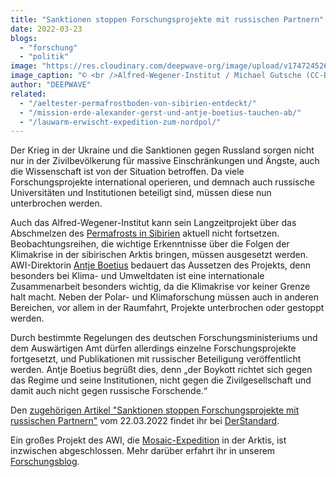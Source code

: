 ```yaml
---
title: "Sanktionen stoppen Forschungsprojekte mit russischen Partnern"
date: 2022-03-23
blogs: 
  - "forschung"
  - "politik"
image: "https://res.cloudinary.com/deepwave-org/image/upload/v1747245261/deepwave.org/20200329_MOSAiCLeg3_MichaelGutsche_1899-scaled.jpg"
image_caption: "© <br />Alfred-Wegener-Institut / Michael Gutsche (CC-BY 4.0)"
author: "DEEPWAVE"
related: 
  - "/aeltester-permafrostboden-von-sibirien-entdeckt/"
  - "/mission-erde-alexander-gerst-und-antje-boetius-tauchen-ab/"
  - "/lauwarm-erwischt-expedition-zum-nordpol/"
---
```


Der Krieg in der Ukraine und die Sanktionen gegen Russland sorgen nicht nur in der Zivilbevölkerung für massive Einschränkungen und Ängste, auch die Wissenschaft ist von der Situation betroffen. Da viele Forschungsprojekte international operieren, und demnach auch russische Universitäten und Institutionen beteiligt sind, müssen diese nun unterbrochen werden.

Auch das Alfred-Wegener-Institut kann sein Langzeitprojekt über das Abschmelzen des [Permafrosts in Sibirien](https://www.deepwave.org/aeltester-permafrostboden-von-sibirien-entdeckt/) aktuell nicht fortsetzen. Beobachtungsreihen, die wichtige Erkenntnisse über die Folgen der Klimakrise in der sibirischen Arktis bringen, müssen ausgesetzt werden. AWI-Direktorin [Antje Boetius](https://www.deepwave.org/mission-erde-alexander-gerst-und-antje-boetius-tauchen-ab/) bedauert das Aussetzen des Projekts, denn besonders bei Klima- und Umweltdaten ist eine internationale Zusammenarbeit besonders wichtig, da die Klimakrise vor keiner Grenze halt macht. Neben der Polar- und Klimaforschung müssen auch in anderen Bereichen, vor allem in der Raumfahrt, Projekte unterbrochen oder gestoppt werden.

Durch bestimmte Regelungen des deutschen Forschungsministeriums und dem Auswärtigen Amt dürfen allerdings einzelne Forschungsprojekte fortgesetzt, und Publikationen mit russischer Beteiligung veröffentlicht werden. Antje Boetius begrüßt dies, denn „der Boykott richtet sich gegen das Regime und seine Institutionen, nicht gegen die Zivilgesellschaft und damit auch nicht gegen russische Forschende.“

Den [zugehörigen Artikel "Sanktionen stoppen Forschungsprojekte mit russischen Partnern"](https://www.derstandard.at/story/2000134321773/sanktionen-stoppen-forschungsprojekte-mit-russischen-partnern) vom 22.03.2022 findet ihr bei [DerStandard](https://www.derstandard.at/).

Ein großes Projekt des AWI, die [Mosaic-Expedition](https://www.deepwave.org/lauwarm-erwischt-expedition-zum-nordpol/) in der Arktis, ist inzwischen abgeschlossen. Mehr darüber erfahrt ihr in unserem [Forschungsblog](https://www.deepwave.org/blogs/forschung/).
